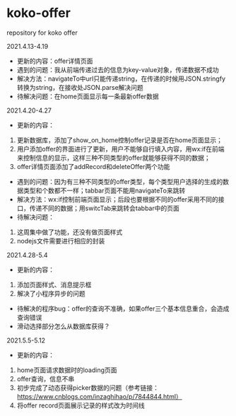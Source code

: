 # koko-offer
repository for koko offer

2021.4.13-4.19
* 更新的内容：offer详情页面
* 遇到的问题：我从前端传递过去的信息为key-value对象，传递数据不成功
* 解决方法：navigateTo中url只能传递string，在传递的时候用JSON.stringfy转换为string，在接收处JSON.parse解决问题
* 待解决问题：在home页面显示每一条最新offer数据

2021.4.20-4.27
* 更新的内容：
1. 更新数据库，添加了show_on_home控制offer记录是否在home页面显示；
2. 用户添加offer的界面进行了更新，用户不能够自行填入内容，用wx:if在前端来控制信息的显示，这样三种不同类型的offer就能够获得不同的数据；
3. offer详情页面添加了addRecord和deleteOffer两个功能
* 遇到的问题：因为有三种不同类型的offer类型，每个类型用户选择的生成的数据类型和个数都不一样；tabbar页面不能用navigateTo来跳转
* 解决方法：wx:if控制前端页面显示；后段也要根据不同的offer采用不同的接口，传递不同的数据；用switcTab来跳转会tabbar中的页面
* 待解决问题：
1. 这周集中做了功能，还没有做页面样式
2. nodejs文件需要进行相应的封装

2021.4.28-5.4
* 更新的内容：
1. 添加页面样式、消息提示框
2. 解决了小程序异步的问题
* 待解决的程序bug：offer的查询不准确，如果offer三个基本信息重合，会造成查询错误
* 滑动选择部分怎么从数据库获得？

2021.5.5-5.12
* 更新的内容：
1. home页面请求数据时的loading页面
2. offer查询，信息不串
3. 初步完成了动态获得picker数据的问题（参考链接：https://www.cnblogs.com/inzaghihao/p/7844844.html）
4. 将offer record页面展示记录的样式改为时间线
